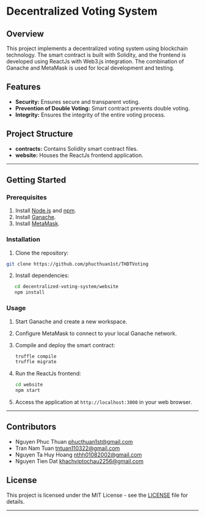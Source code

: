 # Decentralized Voting System

## Overview

This project implements a decentralized voting system using blockchain technology. The smart contract is built with Solidity, and the frontend is developed using ReactJs with Web3.js integration. The combination of Ganache and MetaMask is used for local development and testing.

## Features

- **Security:** Ensures secure and transparent voting.
- **Prevention of Double Voting:** Smart contract prevents double voting.
- **Integrity:** Ensures the integrity of the entire voting process.

## Project Structure

- **contracts:** Contains Solidity smart contract files.
- **website:** Houses the ReactJs frontend application.

---

## Getting Started

### Prerequisites

1. Install [Node.js](https://nodejs.org/) and [npm](https://www.npmjs.com/).
2. Install [Ganache](https://www.trufflesuite.com/ganache).
3. Install [MetaMask](https://metamask.io/).

### Installation

1. Clone the repository:

```bash
git clone https://github.com/phucthuan1st/THDTVoting
```

2. Install dependencies:

```bash
   cd decentralized-voting-system/website
   npm install
```

### Usage

1. Start Ganache and create a new workspace.

2. Configure MetaMask to connect to your local Ganache network.

3. Compile and deploy the smart contract:

   ```bash
   truffle compile
   truffle migrate
   ```

4. Run the ReactJs frontend:

   ```bash
   cd website
   npm start
   ```

5. Access the application at `http://localhost:3000` in your web browser.

---

## Contributors

- Nguyen Phuc Thuan <phucthuan1st@gmail.com>
- Tran Nam Tuan <tntuan110322@gmail.com>
- Nguyen Ta Huy Hoang <nthh01082002@gmail.com>
- Nguyen Tien Dat <khachviptochau2256@gmail.com>

## License

This project is licensed under the MIT License - see the [LICENSE](LICENSE) file for details.

---
